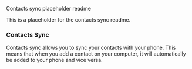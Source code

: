 Contacts sync placeholder readme

This is a placeholder for the contacts sync readme.

### Contacts Sync

Contacts sync allows you to sync your contacts with your phone. This means that when you add a contact on your computer, it will automatically be added to your phone and vice versa.